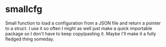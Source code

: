 # smallcfg
Small function to load a configuration from a JSON file and return a pointer to a struct. I use it so often I might as well just make a quick importable package so I don't have to keep copy/pasting it. Maybe I'll make it a fully fledged thing someday.
